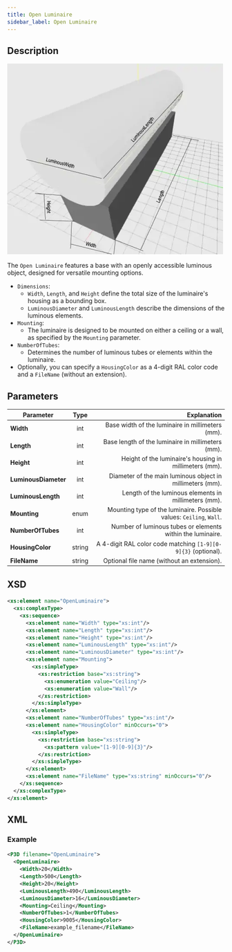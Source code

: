 ```yaml
---
title: Open Luminaire
sidebar_label: Open Luminaire
---
```


## Description

![Open Luminaire](/img/docs/geometry/parametric/open-luminaire.webp)

The `Open Luminaire` features a base with an openly accessible luminous object, designed for versatile mounting options.

- `Dimensions`:
  - `Width`, `Length`, and `Height` define the total size of the luminaire's housing as a bounding box.
  - `LuminousDiameter` and `LuminousLength` describe the dimensions of the luminous elements.
- `Mounting`:
  - The luminaire is designed to be mounted on either a ceiling or a wall, as specified by the `Mounting` parameter.
- `NumberOfTubes`:
  - Determines the number of luminous tubes or elements within the luminaire.
- Optionally, you can specify a `HousingColor` as a 4-digit RAL color code and a `FileName` (without an extension).


## Parameters

| Parameter        |  Type  | Explanation                                                                                |
| ---------------- | :----: | ------------------------------------------------------------------------------------------:|
| **Width**        | int    | Base width of the luminaire in millimeters (mm).                                            |
| **Length**       | int    | Base length of the luminaire in millimeters (mm).                                           |
| **Height**       | int    | Height of the luminaire's housing in millimeters (mm).                                      |
| **LuminousDiameter** | int | Diameter of the main luminous object in millimeters (mm).                                   |
| **LuminousLength**   | int | Length of the luminous elements in millimeters (mm).                                        |
| **Mounting**     | enum   | Mounting type of the luminaire. Possible values: `Ceiling`, `Wall`.                         |
| **NumberOfTubes**| int    | Number of luminous tubes or elements within the luminaire.                                  |
| **HousingColor** | string | A 4-digit RAL color code matching `[1-9][0-9]{3}` (optional).                               |
| **FileName**     | string | Optional file name (without an extension).                                                 |

## XSD

```xml
<xs:element name="OpenLuminaire">
  <xs:complexType>
    <xs:sequence>
      <xs:element name="Width" type="xs:int"/>
      <xs:element name="Length" type="xs:int"/>
      <xs:element name="Height" type="xs:int"/>
      <xs:element name="LuminousLength" type="xs:int"/>
      <xs:element name="LuminousDiameter" type="xs:int"/>
      <xs:element name="Mounting">
        <xs:simpleType>
          <xs:restriction base="xs:string">
            <xs:enumeration value="Ceiling"/>
            <xs:enumeration value="Wall"/>
          </xs:restriction>
        </xs:simpleType>
      </xs:element>
      <xs:element name="NumberOfTubes" type="xs:int"/>
      <xs:element name="HousingColor" minOccurs="0">
        <xs:simpleType>
          <xs:restriction base="xs:string">
            <xs:pattern value="[1-9][0-9]{3}"/>
          </xs:restriction>
        </xs:simpleType>
      </xs:element>
      <xs:element name="FileName" type="xs:string" minOccurs="0"/>
    </xs:sequence>
  </xs:complexType>
</xs:element>
```

## XML
### Example


```xml
<P3D filename="OpenLuminaire">
  <OpenLuminaire>
    <Width>20</Width>
    <Length>500</Length>
    <Height>20</Height>
    <LuminousLength>490</LuminousLength>
    <LuminousDiameter>16</LuminousDiameter>
    <Mounting>Ceiling</Mounting>
    <NumberOfTubes>1</NumberOfTubes>
    <HousingColor>9005</HousingColor>
    <FileName>example_filename</FileName>
  </OpenLuminaire>
</P3D>
```